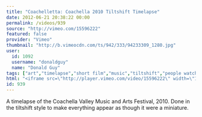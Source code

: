 ```yaml
---
title: "Coachelletta: Coachella 2010 Tiltshift Timelapse"
date: 2012-06-21 20:38:22 00:00
permalink: /videos/939
source: "http://vimeo.com/15596222"
featured: false
provider: "Vimeo"
thumbnail: "http://b.vimeocdn.com/ts/942/333/94233309_1280.jpg"
user:
  id: 1092
  username: "donaldguy"
  name: "Donald Guy"
tags: ["art","timelapse","short film","music","tiltshift","people watching"]
html: "<iframe src=\"http://player.vimeo.com/video/15596222\" width=\"1280\" height=\"720\" frameborder=\"0\" webkitAllowFullScreen mozallowfullscreen allowFullScreen></iframe>"
id: 939
---
```


A timelapse of the Coachella Valley Music and Arts Festival, 2010. Done in the tiltshift style to make everything appear as though it were a miniature.